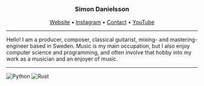 <h3 align="center">Simon Danielsson</h3>

<p align="center">
  <a href="https://www.simondanielsson.se/">Website</a> •
  <a href="https://www.instagram.com/danielssonofficial/">Instagram</a> •
  <a href="mailto:contact@simondanielsson.se">Contact</a> •
  <a href="https://www.youtube.com/@simondanielssonmusic">YouTube</a>
</p>

---

Hello! I am a producer, composer, classical guitarist, mixing- and mastering-engineer based in Sweden. Music is my main occupation, but I also enjoy computer science and programming, and often involve that hobby into my work as a musician and an enjoyer of music.

---

![Python](https://img.shields.io/badge/-Python-black?style=flat-square&logo=Python)
![Rust](https://img.shields.io/badge/-Rust-FE7D37?style=flat-square&logo=github)
